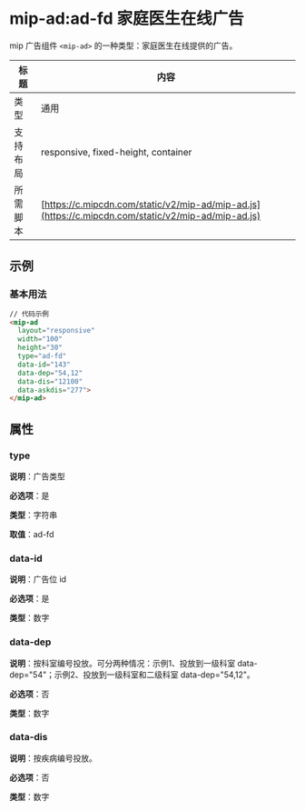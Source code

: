 # mip-ad:ad-fd 家庭医生在线广告

mip 广告组件 `<mip-ad>` 的一种类型：家庭医生在线提供的广告。

标题|内容
----|----
类型|通用
支持布局|responsive, fixed-height, container
所需脚本| [https://c.mipcdn.com/static/v2/mip-ad/mip-ad.js](https://c.mipcdn.com/static/v2/mip-ad/mip-ad.js)

## 示例

### 基本用法

```html
// 代码示例
<mip-ad
  layout="responsive"
  width="100"
  height="30"
  type="ad-fd"
  data-id="143"
  data-dep="54,12"
  data-dis="12100"
  data-askdis="277">
</mip-ad>
```

## 属性

### type

**说明**：广告类型

**必选项**：是

**类型**：字符串

**取值**：ad-fd

### data-id

**说明**：广告位 id

**必选项**：是

**类型**：数字

### data-dep

**说明**：按科室编号投放。可分两种情况：示例1、投放到一级科室 data-dep="54"；示例2、投放到一级科室和二级科室 data-dep="54,12"。

**必选项**：否

**类型**：数字

### data-dis

**说明**：按疾病编号投放。

**必选项**：否

**类型**：数字